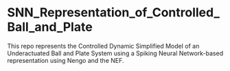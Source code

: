 # SNN_Representation_of_Controlled_Ball_and_Plate
This repo represents the Controlled Dynamic Simplified Model of an Underactuated Ball and Plate System using a Spiking Neural Network-based representation using Nengo and the NEF.
